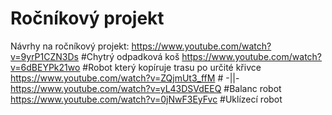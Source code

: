 # Ročníkový projekt
Návrhy na ročníkový projekt: https://www.youtube.com/watch?v=9yrP1CZN3Ds #Chytrý odpadková koš
                             https://www.youtube.com/watch?v=6dBEYPk21wo #Robot který kopíruje trasu po určité křivce
                             https://www.youtube.com/watch?v=ZQjmUt3_ffM # -||-
                             https://www.youtube.com/watch?v=yL43DSVdEEQ #Balanc robot 
                             https://www.youtube.com/watch?v=0jNwF3EyFvc #Uklízecí robot
